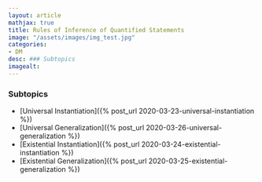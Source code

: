 ```yaml
---
layout: article
mathjax: true
title: Rules of Inference of Quantified Statements
image: "/assets/images/img_test.jpg"
categories:
- DM
desc: ### Subtopics 
imagealt: 
---
```


### Subtopics
- [Universal Instantiation]({% post_url 2020-03-23-universal-instantiation %})
- [Universal Generalization]({% post_url 2020-03-26-universal-generalization %})
- [Existential Instantiation]({% post_url 2020-03-24-existential-instantiation %})
- [Existential Generalization]({% post_url 2020-03-25-existential-generalization %})